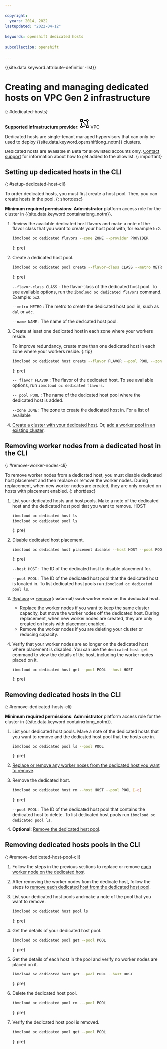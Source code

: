 ```yaml
---

copyright: 
  years: 2014, 2022
lastupdated: "2022-04-12"

keywords: openshift dedicated hosts

subcollection: openshift

---
```


{{site.data.keyword.attribute-definition-list}}

# Creating and managing dedicated hosts on VPC Gen 2 infrastructure
{: #dedicated-hosts}

**Supported infrastructure provider**: ![VPC infrastructure provider icon.](images/icon-vpc-2.svg) VPC

Dedicated hosts are single-tenant managed hypervisors that can only be used to deploy {{site.data.keyword.openshiftlong_notm}} clusters. 

Dedicated hosts are available in Beta for allowlisted accounts only. [Contact support](/docs/containers?topic=containers-get-help) for information about how to get added to the allowlist.
{: important}


## Setting up dedicated hosts in the CLI
{: #setup-dedicated-host-cli}

To order dedicated hosts, you must first create a host pool. Then, you can create hosts in the pool.
{: shortdesc}

**Minimum required permissions**: **Administrator** platform access role for the cluster in {{site.data.keyword.containerlong_notm}}.

1. Review the available dedicated host flavors and make a note of the flavor class that you want to create your host pool with, for example `bx2`.
    ```sh
    ibmcloud oc dedicated flavors --zone ZONE --provider PROVIDER
    ```
    {: pre}

1. Create a dedicated host pool.

    ```sh
    ibmcloud oc dedicated pool create --flavor-class CLASS --metro METRO --name NAME
    ```
    {: pre}

    `--flavor-class CLASS`
    :    The flavor-class of the dedicated host pool. To see available options, run the `ibmcloud oc dedicated flavors` command. Example: `bx2`.

    `--metro METRO`
    :    The metro to create the dedicated host pool in, such as `dal` or `wdc`.

    `--name NAME`
    :    The name of the dedicated host pool. 

1. Create at least one dedicated host in each zone where your workers reside.

    To improve redundancy, create more than one dedicated host in each zone where your workers reside.
    {: tip}

    ```sh
    ibmcloud oc dedicated host create --flavor FLAVOR --pool POOL --zone ZONE 
    ```
    {: pre}

    `-- flavor FLAVOR`
    :    The flavor of the dedicated host. To see available options, run `ibmcloud oc dedicated flavors`.

    `-- pool POOL`
    :    The name of the dedicated host pool where the dedicated host is added.

    `--zone ZONE`
    :    The zone to create the dedicated host in. For a list of available

1. [Create a cluster with your dedicated host](/docs/openshift?topic=openshift-clusters#cluster_dedicated_host_cli). Or, [add a worker pool in an existing cluster](/docs/openshift?topic=openshift-kubernetes-service-cli#cli_worker_pool_create_vpc_gen2).


## Removing worker nodes from a dedicated host in the CLI
{: #remove-worker-nodes-cli}

To remove worker nodes from a dedicated host, you must disable dedicated host placement and then replace or remove the worker nodes. During replacement, when new worker nodes are created, they are only created on hosts with placement enabled.
{: shortdesc}

1. List your dedicated hosts and host pools. Make a note of the dedicated host and the dedicated host pool that you want to remove.
  HOST
    ```sh
    ibmcloud oc dedicated host ls
    ibmcloud oc dedicated pool ls
    ```
    {: pre}

1. Disable dedicated host placement.

    ```sh
    ibmcloud oc dedicated host placement disable --host HOST --pool POOL 
    ```
    {: pre}

    `--host HOST`
    :    The ID of the dedicated host to disable placement for. 

    `--pool POOL`
    :    The ID of the dedicated host pool that the dedicated host is located in. To list dedicated host pools run `ibmcloud oc dedicated pool ls`.

1. [Replace](/docs/openshift?topic=openshift-kubernetes-service-cli#cli_worker_replace) or [remove](/docs/openshift?topic=openshift-kubernetes-service-cli#cs_worker_rm){: external} each worker node on the dedicated host. 
    * Replace the worker nodes if you want to keep the same cluster capacity, but move the worker nodes off the dedicated host. During replacement, when new worker nodes are created, they are only created on hosts with placement enabled.
    * Remove the worker nodes if you are deleting your cluster or reducing capacity.

1. Verify that your worker nodes are no longer on the dedicated host where placement is disabled. You can use the `dedicated host get` command to view the details of the host, including the worker nodes placed on it.
    ```sh
    ibmcloud oc dedicated host get --pool POOL --host HOST
    ```
    {: pre}
  


## Removing dedicated hosts in the CLI
{: #remove-dedicated-hosts-cli}


**Minimum required permissions**: **Administrator** platform access role for the cluster in {{site.data.keyword.containerlong_notm}}.


1. List your dedicated host pools. Make a note of the dedicated hosts that you want to remove and the dedicated host pool that the hosts are in.
    ```sh
    ibmcloud oc dedicated pool ls --pool POOL
    ```
    {: pre}

1. [Replace or remove any worker nodes from the dedicated host you want to remove](#remove-worker-nodes-cli).

1. Remove the dedicated host.

    ```sh
    ibmcloud oc dedicated host rm --host HOST --pool POOL [-q]
    ```
    {: pre}

    `--pool POOL`
    :    The ID of the dedicated host pool that contains the dedicated host to delete. To list dedicated host pools run `ibmcloud oc dedicated pool ls`.

1. **Optional**: [Remove the dedicated host pool](#remove-dedicated-host-pool-cli).



## Removing dedicated hosts pools in the CLI
{: #remove-dedicated-host-pool-cli}

1. Follow the steps in the previous sections to replace or remove [each worker node on the dedicated host](#remove-worker-nodes-cli). 
    
1. After removing the worker nodes from the dedicate host, follow the steps to [remove each dedicated host from the dedicated host pool](#remove-dedicated-hosts-cli).

1. List your dedicated host pools and make a note of the pool that you want to remove.
    ```sh
    ibmcloud oc dedicated host pool ls
    ```
    {: pre}
    
1. Get the details of your dedicated host pool. 
    ```sh
    ibmcloud oc dedicated pool get --pool POOL
    ```
    {: pre}
    
1. Get the details of each host in the pool and verify no worker nodes are placed on it.
    ```sh
    ibmcloud oc dedicated host get --pool POOL --host HOST
    ```
    {: pre}

1. Delete the dedicated host pool.

    ```sh
    ibmcloud oc dedicated pool rm ---pool POOL
    ```
    {: pre}


1. Verify the dedicated host pool is removed.
    ```sh
    ibmcloud oc dedicated pool get --pool POOL
    ```
    {: pre}
    

    



